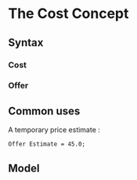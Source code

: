 # The Cost Concept

## Syntax

### Cost

### Offer

## Common uses

A temporary price estimate :
``` Csharp
Offer Estimate = 45.0;
```



## Model